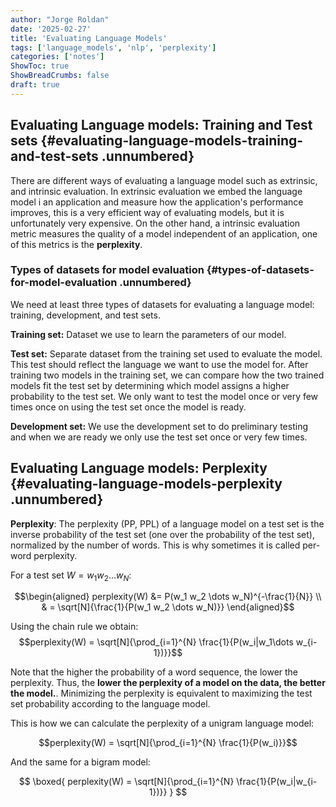 ```yaml
---
author: "Jorge Roldan"
date: '2025-02-27'
title: 'Evaluating Language Models'
tags: ['language_models', 'nlp', 'perplexity']
categories: ['notes']
ShowToc: true
ShowBreadCrumbs: false
draft: true
---
```


## Evaluating Language models: Training and Test sets {#evaluating-language-models-training-and-test-sets .unnumbered}

There are different ways of evaluating a language model such as
extrinsic, and intrinsic evaluation. In extrinsic evaluation we embed
the language model i an application and measure how the application's
performance improves, this is a very efficient way of evaluating models,
but it is unfortunately very expensive. On the other hand, a intrinsic
evaluation metric measures the quality of a model independent of an
application, one of this metrics is the **perplexity**.

### Types of datasets for model evaluation {#types-of-datasets-for-model-evaluation .unnumbered}

We need at least three types of datasets for evaluating a language
model: training, development, and test sets.

**Training set:** Dataset we use to learn the parameters of our model.

**Test set:** Separate dataset from the training set used to evaluate
the model. This test should reflect the language we want to use the
model for. After training two models in the training set, we can compare
how the two trained models fit the test set by determining which model
assigns a higher probability to the test set. We only want to test the
model once or very few times once on using the test set once the model
is ready.

**Development set:** We use the development set to do preliminary
testing and when we are ready we only use the test set once or very few
times.

## Evaluating Language models: Perplexity {#evaluating-language-models-perplexity .unnumbered}

**Perplexity**: The perplexity (PP, PPL) of a language model on a test
set is the inverse probability of the test set (one over the probability
of the test set), normalized by the number of words. This is why
sometimes it is called per-word perplexity.

For a test set $W=w_1 w_2 \dots w_N$:

$$\begin{aligned}
perplexity(W) &= P(w_1 w_2 \dots w_N)^{-\frac{1}{N}} \\ 
& = \sqrt[N]{\frac{1}{P(w_1 w_2 \dots w_N)}}
\end{aligned}$$

Using the chain rule we obtain:
$$perplexity(W) = \sqrt[N]{\prod_{i=1}^{N} \frac{1}{P(w_i|w_1\dots w_{i-1})}}$$

Note that the higher the probability of a word sequence, the lower the
perplexity. Thus, the **lower the perplexity of a model on the data, the
better the model.**. Minimizing the perplexity is equivalent to
maximizing the test set probability according to the language model.

This is how we can calculate the perplexity of a unigram language model:

$$perplexity(W) = \sqrt[N]{\prod_{i=1}^{N} \frac{1}{P(w_i)}}$$

And the same for a bigram model:

$$
\boxed{
perplexity(W) = \sqrt[N]{\prod_{i=1}^{N} \frac{1}{P(w_i|w_{i-1})}}
}
$$